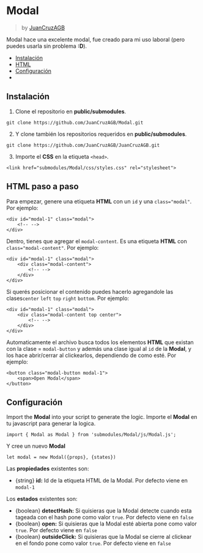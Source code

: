 
# Modal
> by [JuanCruzAGB](https://github.com/JuanCruzAGB)

Modal hace una excelente modal, fue creado para mi uso laboral (pero puedes usarla sin problema **:D**).

 - [Instalación](#instalación)
 - [HTML](#html-paso-a-paso)
 - [Configuración](#configuración)
- 
## Instalación
1. Clone el repositorio en **public/submodules**.
```
git clone https://github.com/JuanCruzAGB/Modal.git
```

2. Y clone también los repositorios requeridos en **public/submodules**.
```
git clone https://github.com/JuanCruzAGB/JuanCruzAGB.git
```

 3. Importe el **CSS** en la etiqueta `<head>`.
```
<link href="submodules/Modal/css/styles.css" rel="stylesheet">
```

## HTML paso a paso
Para empezar, genere una etiqueta **HTML** con un `id` y una `class="modal"`.
Por ejemplo:
```
<div id="modal-1" class="modal">
	<!-- -->
</div>
```
Dentro, tienes que agregar el `modal-content`. Es una etiqueta **HTML** con `class="modal-content"`.
Por ejemplo:
```
<div id="modal-1" class="modal">
	<div class="modal-content">
		<!-- -->
	</div>
</div>
```
Si querés posicionar el contenido puedes hacerlo agregandole las clases`center` `left` `top` `right` `bottom`.
Por ejemplo:
```
<div id="modal-1" class="modal">
	<div class="modal-content top center">
		<!-- -->
	</div>
</div>
```
Automaticamente el archivo busca todos los elementos **HTML** que existan con la clase = `modal-button` y además una clase igual al `id` de la **Modal**, y los hace abrir/cerrar al clickearlos, dependiendo de como esté.
Por ejemplo:
```
<button class="modal-button modal-1">
	<span>Open Modal</span>
</button>
```

## Configuración
Import the **Modal** into your script to generate the logic.
Importe el **Modal** en tu javascript para generar la logica.
```
import { Modal as Modal } from 'submodules/Modal/js/Modal.js';
```
Y cree un nuevo **Modal**
```
let modal = new Modal({props}, {states})
```

Las **propiedades** existentes son:
 - {string} **id:** Id de la etiqueta HTML de la Modal. Por defecto viene en `modal-1`

Los **estados** existentes son:
 - {boolean} **detectHash:** Si quisieras que la Modal detecte cuando esta tageada con el hash pone como valor `true`. Por defecto viene en `false`
 - {boolean} **open:** Si quisieras que la Modal esté abierta pone como valor `true`. Por defecto viene en `false`
 - {boolean} **outsideClick:** Si quisieras que la Modal se cierre al clickear en el fondo pone como valor `true`. Por defecto viene en `false`